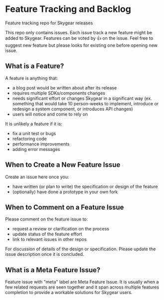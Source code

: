 # Feature Tracking and Backlog

Feature tracking repo for Skygear releases

This repo only contains issues. Each issue track a new feature might be added to Skygear. Features can be voted by :thumbsup: on the issue. Feel free to suggest new feature but please looks for existing one before opening new issue.

## What is a Feature?

A feature is anything that:

- a blog post would be written about after its release
- requires multiple SDKs/components changes
- needs significant effort or changes Skygear in a significant way (ex. something that would take 10 person-weeks to implement, introduce or redesign a system component, or introduces API changes)
- users will notice and come to rely on

It is unlikely a feature if it is:
- fix a unit test or bugs
- refactoring code
- performance improvements
- adding error messages

## When to Create a New Feature Issue

Create an issue here once you:
- have written (or plan to write) the specification or design of the feature
- (optionally) have done a prototype in your own fork

## When to Comment on a Feature Issue

Please comment on the feature issue to:
- request a review or clarification on the process
- update status of the feature effort
- link to relevant issues in other repos

For discussion of details of the design or specification. Please update the issue description once it is concluded.

## What is a Meta Feature Issue?

Feature issue with "meta" label are Meta Feature Issue. It is usually when a few related requests are seen together and it span across multiple features completion to provide a workable solutions for Skygear users.
